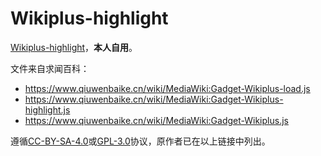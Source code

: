 # Wikiplus-highlight

[Wikiplus-highlight](https://github.com/bhsd-harry/Wikiplus-highlight)，__本人自用__。

文件来自求闻百科：
* <https://www.qiuwenbaike.cn/wiki/MediaWiki:Gadget-Wikiplus-load.js>
* <https://www.qiuwenbaike.cn/wiki/MediaWiki:Gadget-Wikiplus-highlight.js>
* <https://www.qiuwenbaike.cn/wiki/MediaWiki:Gadget-Wikiplus.js>

遵循[CC-BY-SA-4.0](https://creativecommons.org/licenses/by-sa/4.0/)或[GPL-3.0](https://www.gnu.org/licenses/gpl-3.0.html)协议，原作者已在以上链接中列出。
